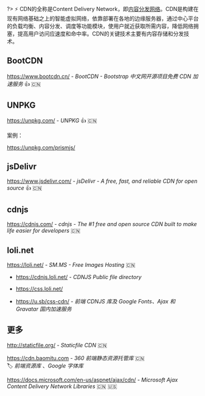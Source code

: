 
?> ⚡ CDN的全称是Content Delivery Network，即[内容分发网络](https://baike.baidu.com/item/内容分发网络/4034265)。CDN是构建在现有网络基础之上的智能虚拟网络，依靠部署在各地的边缘服务器，通过中心平台的负载均衡、内容分发、调度等功能模块，使用户就近获取所需内容，降低网络拥塞，提高用户访问应速度和命中率。CDN的关键技术主要有内容存储和分发技术。

## BootCDN

https://www.bootcdn.cn/ - *BootCDN - Bootstrap 中文网开源项目免费 CDN 加速服务* 👍 🇨🇳

## UNPKG

https://unpkg.com/ - *UNPKG* 👍 🇨🇳

案例：

https://unpkg.com/prismjs/

## jsDelivr

https://www.jsdelivr.com/ - *jsDelivr - A free, fast, and reliable CDN for open source* 👍 🇨🇳

## cdnjs

https://cdnjs.com/ - *cdnjs - The #1 free and open source CDN built to make life easier for developers* 🇨🇳


## loli.net

https://loli.net/ - *SM.MS - Free Images Hosting* 🇨🇳

- https://cdnjs.loli.net/ - *CDNJS Public file directory*

- https://css.loli.net/
- https://u.sb/css-cdn/ - *前端 CDNJS 库及 Google Fonts、Ajax 和 Gravatar 国内加速服务*

## 更多

http://staticfile.org/ - *Staticfile CDN* 🇨🇳

https://cdn.baomitu.com - *360 前端静态资源托管库* 🇨🇳  
🏷️ *前端资源库* 、*Google 字体库*

https://docs.microsoft.com/en-us/aspnet/ajax/cdn/ - *Microsoft Ajax Content Delivery Network Libraries* 🇨🇳 🇺🇸

